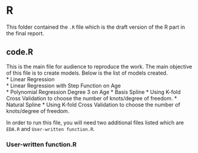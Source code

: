 # R

This folder contained the `.R` file which is the draft version of the R part in the final report.

## code.R
This is the main file for audience to reproduce the work. The main objective of this file is to create models. Below is the list of models created.  
	* Linear Regression  
	* Linear Regression with Step Function on Age  
	* Polynomial Regression Degree 3 on Age
	* Basis Spline
		* Using K-fold Cross Validation to choose the number of knots/degree of freedom.
	* Natural Spline
		* Using K-fold Cross Validation to choose the number of knots/degree of freedom.  

In order to run this file, you will need two additional files listed which are `EDA.R` and `User-written function.R`.  

### User-written function.R

		